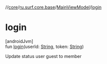 //[core](../../../index.md)/[ru.surf.core.base](../index.md)/[MainViewModel](index.md)/[login](login.md)

# login

[androidJvm]\
fun [login](login.md)(userId: [String](https://kotlinlang.org/api/latest/jvm/stdlib/kotlin/-string/index.html), token: [String](https://kotlinlang.org/api/latest/jvm/stdlib/kotlin/-string/index.html))

Update status user guest to member
